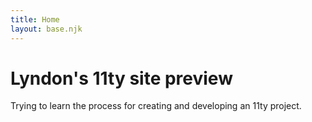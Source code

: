 ```yaml
---
title: Home
layout: base.njk
---
```


# Lyndon's 11ty site preview
Trying to learn the process for creating and developing an 11ty project.

